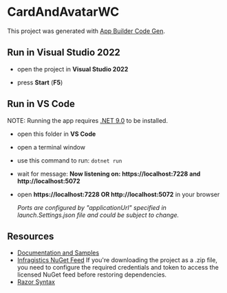 # CardAndAvatarWC

This project was generated with [App Builder Code Gen](https://www.infragistics.com/products/appbuilder).


## Run in Visual Studio 2022

- open the project in **Visual Studio 2022**

- press **Start** (**F5**)


## Run in VS Code

NOTE: Running the app requires [.NET 9.0](https://dotnet.microsoft.com/en-us/download) to be installed.

- open this folder in **VS Code**

- open a terminal window

- use this command to run:
```dotnet run```

- wait for message:
**Now listening on: https://localhost:7228 and http://localhost:5072**

- open **https://localhost:7228 OR http://localhost:5072** in your browser

  _Ports are configured by "applicationUrl" specified in launch.Settings.json file and could be subject to change._


## Resources

- [Documentation and Samples](https://www.infragistics.com/products/ignite-ui-blazor/blazor/components/general-getting-started-blazor-client)
- [Infragistics NuGet Feed](https://www.infragistics.com/products/ignite-ui-blazor/blazor/components/general-nuget-feed)
If you're downloading the project as a .zip file, you need to configure the required credentials and token to access the licensed NuGet feed before restoring dependencies.
- [Razor Syntax](https://learn.microsoft.com/en-us/aspnet/core/blazor/components/?view=aspnetcore-9.0#razor-syntax)
